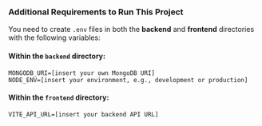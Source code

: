 ### Additional Requirements to Run This Project

You need to create `.env` files in both the **backend** and **frontend** directories with the following variables:

#### Within the `backend` directory:
```plaintext
MONGODB_URI=[insert your own MongoDB URI]
NODE_ENV=[insert your environment, e.g., development or production]
```
#### Within the `frontend` directory:
```plaintext
VITE_API_URL=[insert your backend API URL]
```
